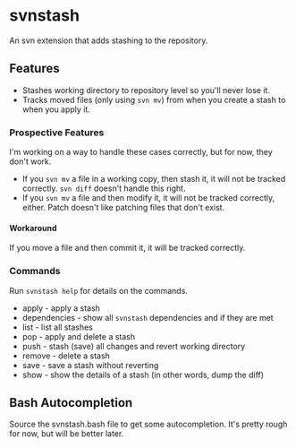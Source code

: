 # svnstash

An svn extension that adds stashing to the repository.

## Features

* Stashes working directory to repository level so you'll never lose it.
* Tracks moved files (only using `svn mv`) from when you create a stash to when you apply it.

### Prospective Features

I'm working on a way to handle these cases correctly, but for now, they don't work.

* If you `svn mv` a file in a working copy, then stash it, it will not be tracked correctly.
  `svn diff` doesn't handle this right.
* If you `svn mv` a file and then modify it, it will not be tracked correctly, either. Patch doesn't
  like patching files that don't exist.

#### Workaround

If you move a file and then commit it, it will be tracked correctly.

### Commands

Run `svnstash help` for details on the commands.

* apply - apply a stash
* dependencies - show all `svnstash` dependencies and if they are met
* list - list all stashes
* pop - apply and delete a stash
* push - stash (save) all changes and revert working directory
* remove - delete a stash
* save - save a stash without reverting
* show - show the details of a stash (in other words, dump the diff)

## Bash Autocompletion

Source the svnstash.bash file to get some autocompletion.  It's pretty rough for now, but will be better later.
